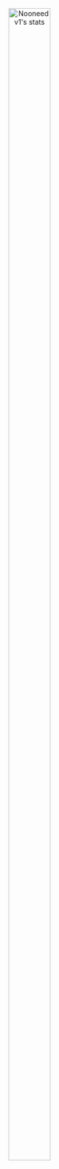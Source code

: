 <div style="text-align: center;">
    <div style="display: inline-block;">
        <picture>
            <img align="center" src="https://github-readme-activity-graph.vercel.app/graph?username=AkramBl01&theme=react-dark&hide_border=false&hide_title=false&area=true&custom_title=Monthly%20Contribution%20Overview%20Across%20All%20Repositories" alt="Nooneedv1's stats" style="width:77%;"/>
        </picture>
    </div>
</div>
